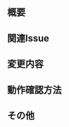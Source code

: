 ## 概要
<!-- 変更の概要を簡潔に記述 -->

## 関連Issue
<!-- 関連するIssue番号を記載 -->

## 変更内容
<!-- 変更内容を箇条書きで記載 -->

## 動作確認方法
<!-- 動作確認の手順を記載 -->

## その他
<!-- その他、特記事項があれば記載 -->
